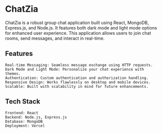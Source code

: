 # ChatZia

ChatZia is a robust group chat application built using React, MongoDB, Express.js, and Node.js. It features both dark mode and light mode options for enhanced user experience. This application allows users to join chat rooms, send messages, and interact in real-time.

## Features

    Real-time Messaging: Seamless message exchange using HTTP requests.
    Dark Mode and Light Mode: Personalize your chat experience with themes.
    Authentication: Custom authentication and authorization handling.
    Responsive Design: Works flawlessly on desktop and mobile devices.
    Scalable: Built with scalability in mind for future enhancements.

## Tech Stack

    Frontend: React
    Backend: Node.js, Express.js
    Database: MongoDB
    Deployment: Vercel